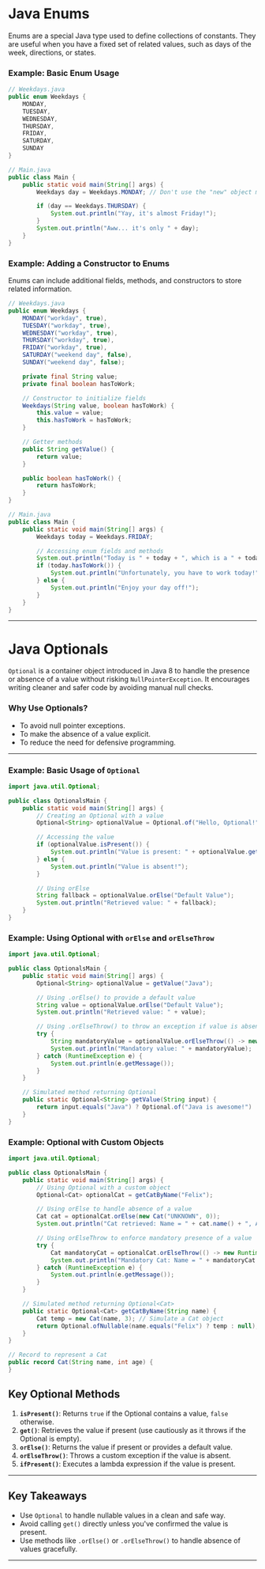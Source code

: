 # Java Enums

Enums are a special Java type used to define collections of constants. They are useful when you have a fixed set of related values, such as days of the week, directions, or states.

### Example: Basic Enum Usage
```java
// Weekdays.java
public enum Weekdays {
    MONDAY,
    TUESDAY,
    WEDNESDAY,
    THURSDAY,
    FRIDAY,
    SATURDAY,
    SUNDAY
}

// Main.java
public class Main {
    public static void main(String[] args) {
        Weekdays day = Weekdays.MONDAY; // Don't use the "new" object method for enums

        if (day == Weekdays.THURSDAY) {
            System.out.println("Yay, it's almost Friday!");
        }
        System.out.println("Aww... it's only " + day);
    }
}
```
### Example: Adding a Constructor to Enums
Enums can include additional fields, methods, and constructors to store related information.

```java
// Weekdays.java
public enum Weekdays {
    MONDAY("workday", true),
    TUESDAY("workday", true),
    WEDNESDAY("workday", true),
    THURSDAY("workday", true),
    FRIDAY("workday", true),
    SATURDAY("weekend day", false),
    SUNDAY("weekend day", false);

    private final String value;
    private final boolean hasToWork;

    // Constructor to initialize fields
    Weekdays(String value, boolean hasToWork) {
        this.value = value;
        this.hasToWork = hasToWork;
    }

    // Getter methods
    public String getValue() {
        return value;
    }

    public boolean hasToWork() {
        return hasToWork;
    }
}

// Main.java
public class Main {
    public static void main(String[] args) {
        Weekdays today = Weekdays.FRIDAY;

        // Accessing enum fields and methods
        System.out.println("Today is " + today + ", which is a " + today.getValue());
        if (today.hasToWork()) {
            System.out.println("Unfortunately, you have to work today!");
        } else {
            System.out.println("Enjoy your day off!");
        }
    }
}
```
---
# Java Optionals

`Optional` is a container object introduced in Java 8 to handle the presence or absence of a value without risking `NullPointerException`. It encourages writing cleaner and safer code by avoiding manual null checks.

### Why Use Optionals?

- To avoid null pointer exceptions.
- To make the absence of a value explicit.
- To reduce the need for defensive programming.

---

### Example: Basic Usage of `Optional`
```java
import java.util.Optional;

public class OptionalsMain {
    public static void main(String[] args) {
        // Creating an Optional with a value
        Optional<String> optionalValue = Optional.of("Hello, Optional!");

        // Accessing the value
        if (optionalValue.isPresent()) {
            System.out.println("Value is present: " + optionalValue.get());
        } else {
            System.out.println("Value is absent!");
        }

        // Using orElse
        String fallback = optionalValue.orElse("Default Value");
        System.out.println("Retrieved value: " + fallback);
    }
}
```

### Example: Using Optional with `orElse` and `orElseThrow`
```java
import java.util.Optional;

public class OptionalsMain {
    public static void main(String[] args) {
        Optional<String> optionalValue = getValue("Java");

        // Using .orElse() to provide a default value
        String value = optionalValue.orElse("Default Value");
        System.out.println("Retrieved value: " + value);

        // Using .orElseThrow() to throw an exception if value is absent
        try {
            String mandatoryValue = optionalValue.orElseThrow(() -> new RuntimeException("Value is missing!"));
            System.out.println("Mandatory value: " + mandatoryValue);
        } catch (RuntimeException e) {
            System.out.println(e.getMessage());
        }
    }

    // Simulated method returning Optional
    public static Optional<String> getValue(String input) {
        return input.equals("Java") ? Optional.of("Java is awesome!") : Optional.empty();
    }
}
```

### Example: Optional with Custom Objects
```java
import java.util.Optional;

public class OptionalsMain {
    public static void main(String[] args) {
        // Using Optional with a custom object
        Optional<Cat> optionalCat = getCatByName("Felix");

        // Using orElse to handle absence of a value
        Cat cat = optionalCat.orElse(new Cat("UNKNOWN", 0));
        System.out.println("Cat retrieved: Name = " + cat.name() + ", Age = " + cat.age());

        // Using orElseThrow to enforce mandatory presence of a value
        try {
            Cat mandatoryCat = optionalCat.orElseThrow(() -> new RuntimeException("Cat not found!"));
            System.out.println("Mandatory Cat: Name = " + mandatoryCat.name() + ", Age = " + mandatoryCat.age());
        } catch (RuntimeException e) {
            System.out.println(e.getMessage());
        }
    }

    // Simulated method returning Optional<Cat>
    public static Optional<Cat> getCatByName(String name) {
        Cat temp = new Cat(name, 3); // Simulate a Cat object
        return Optional.ofNullable(name.equals("Felix") ? temp : null); // Return Optional
    }
}

// Record to represent a Cat
public record Cat(String name, int age) {
}
```

## Key Optional Methods
1. **`isPresent()`**: Returns `true` if the Optional contains a value, `false` otherwise.
2. **`get()`**: Retrieves the value if present (use cautiously as it throws if the Optional is empty).
3. **`orElse()`**: Returns the value if present or provides a default value.
4. **`orElseThrow()`**: Throws a custom exception if the value is absent.
5. **`ifPresent()`**: Executes a lambda expression if the value is present.

---

## Key Takeaways
- Use `Optional` to handle nullable values in a clean and safe way.
- Avoid calling `get()` directly unless you've confirmed the value is present.
- Use methods like `.orElse()` or `.orElseThrow()` to handle absence of values gracefully.
---